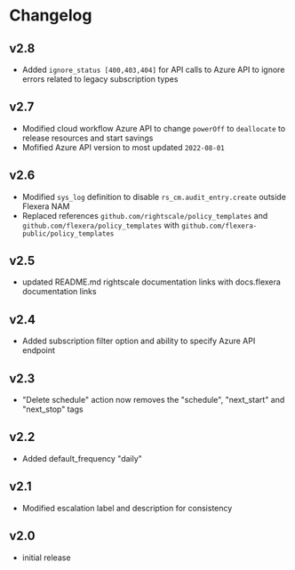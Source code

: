 # Changelog

## v2.8

- Added `ignore_status [400,403,404]` for API calls to Azure API to ignore errors related to legacy subscription types

## v2.7

- Modified cloud workflow Azure API to change `powerOff` to `deallocate` to release resources and start savings
- Mofified Azure API version to most updated `2022-08-01`

## v2.6

- Modified `sys_log` definition to disable `rs_cm.audit_entry.create` outside Flexera NAM
- Replaced references `github.com/rightscale/policy_templates` and `github.com/flexera/policy_templates` with `github.com/flexera-public/policy_templates`

## v2.5

- updated README.md rightscale documentation links with docs.flexera documentation links

## v2.4

- Added subscription filter option and ability to specify Azure API endpoint

## v2.3

- "Delete schedule" action now removes the "schedule", "next_start" and "next_stop" tags

## v2.2

- Added default_frequency "daily"

## v2.1

- Modified escalation label and description for consistency

## v2.0

- initial release
